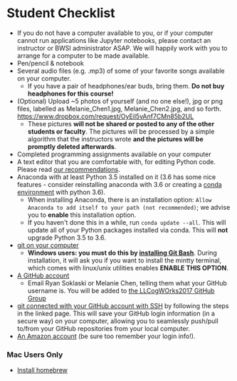 # Student Checklist
- If you do not have a computer available to you, or if your computer cannot run applications like Jupyter notebooks, please contact an instructor or BWSI administrator ASAP. We will happily work with you to arrange for a computer to be made available. 
- Pen/pencil & notebook
- Several audio files (e.g. .mp3) of some of your favorite songs available on your computer.
    - If you have a pair of headphones/ear buds, bring them. **Do not buy headphones for this course!** 
 - (Optional) Upload ~5 photos of yourself (and no one else!), jpg or png files, labelled as Melanie_Chen1.jpg, Melanie_Chen2.jpg, and so forth. 
https://www.dropbox.com/request/OyEil5vAnf7CMn85b2UL
    - These pictures **will not be shared or posted to any of the other students or faculty**. The pictures will be processed by a simple algorithm that the instructors wrote **and the pictures will be promptly deleted afterwards**. 
- Completed programming assignments available on your computer
- A text editor that you are comfortable with, for editing Python code. Please read [our recommendations](https://github.com/LLCogWorks2017/CogWorks_2017_Info/blob/master/TextEditorsRecs.md).
 - Anaconda with at least Python 3.5 installed on it (3.6 has some nice features - consider reinstalling anaconda with 3.6 or creating a [conda environment](https://conda.io/docs/using/envs.html) with python 3.6).
     - When installing Anaconda, there is an installation option: `Allow Anaconda to add itself to your path (not recommended)`; we advise you to **enable** this installation option.
     - If you haven't done this in a while, run `conda update --all`. This will update all of your Python packages installed via conda. This will **not** upgrade Python 3.5 to 3.6.
- [git on your computer](https://git-scm.com/book/en/v2/Getting-Started-Installing-Git)
    - **Windows users: you must do this by [installing Git Bash](https://git-for-windows.github.io/)**. During installation, it will ask
      you if you want to install the mintty terminal, which comes with linux/unix utilities enables **ENABLE THIS OPTION**.
- [A GitHub account](https://git-scm.com/book/en/v2/GitHub-Account-Setup-and-Configuration)
    - Email Ryan Soklaski or Melanie Chen, telling them what your GitHub username is. You will be added to [the LLCogWOrks2017 GitHub Group](https://github.com/LLCogWorks2017)
- [git connected with your GitHub account with SSH](https://help.github.com/articles/connecting-to-github-with-ssh/) by following the steps in the linked page. This will save your GitHub login information (in a secure way) on your computer, allowing you to seamlessly push/pull to/from your GitHub repositories from your local computer.
- [An Amazon account](https://www.amazon.com/ap/register?openid.pape.max_auth_age=0&openid.return_to=https%3A%2F%2Fwww.amazon.com%2Fgp%2Fyourstore%2Fhome%3Fie%3DUTF8%26action%3Dsign-out%26path%3D%252Fgp%252Fyourstore%252Fhome%26ref_%3Dnav_youraccount_signout%26signIn%3D1%26useRedirectOnSuccess%3D1&prevRID=9XY567S7KM66T13ZQFY9&openid.identity=http%3A%2F%2Fspecs.openid.net%2Fauth%2F2.0%2Fidentifier_select&openid.assoc_handle=usflex&openid.mode=checkid_setup&openid.ns.pape=http%3A%2F%2Fspecs.openid.net%2Fextensions%2Fpape%2F1.0&prepopulatedLoginId=&failedSignInCount=0&openid.claimed_id=http%3A%2F%2Fspecs.openid.net%2Fauth%2F2.0%2Fidentifier_select&pageId=usflex&openid.ns=http%3A%2F%2Fspecs.openid.net%2Fauth%2F2.0) (be sure too remember your login info!).

### Mac Users Only
- [Install homebrew](https://brew.sh/)
